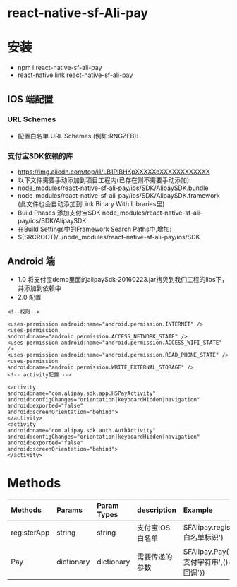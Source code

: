 # react-native-sf-Ali-pay
# 安装
* npm  i react-native-sf-ali-pay
* react-native link react-native-sf-ali-pay
## IOS 端配置
### URL Schemes
* 配置白名单 URL Schemes (例如:RNGZFB):
### 支付宝SDK依赖的库
* https://img.alicdn.com/top/i1/LB1PlBHKpXXXXXoXXXXXXXXXXXX
* 以下文件需要手动添加到项目工程内(已存在则不需要手动添加):
* node_modules/react-native-sf-ali-pay/ios/SDK/AlipaySDK.bundle
* node_modules/react-native-sf-ali-pay/ios/SDK/AlipaySDK.framework (此文件也会自动添加到Link Binary With Libraries里)
* Build Phases 添加支付宝SDK node_modules/react-native-sf-ali-pay/ios/SDK/AlipaySDK
* 在Build Settings中的Framework Search Paths中,增加:
* $(SRCROOT)/../node_modules/react-native-sf-ali-pay/ios/SDK
## Android 端
* 1.0 将支付宝demo里面的alipaySdk-20160223.jar拷贝到我们工程的libs下，并添加到依赖中
* 2.0 配置
```
<!--权限-->

<uses-permission android:name="android.permission.INTERNET" />
<uses-permission android:name="android.permission.ACCESS_NETWORK_STATE" />
<uses-permission android:name="android.permission.ACCESS_WIFI_STATE" />
<uses-permission android:name="android.permission.READ_PHONE_STATE" />
<uses-permission android:name="android.permission.WRITE_EXTERNAL_STORAGE" />
<!-- activity配置 -->

<activity
android:name="com.alipay.sdk.app.H5PayActivity"
android:configChanges="orientation|keyboardHidden|navigation"
android:exported="false"
android:screenOrientation="behind">
</activity>
<activity
android:name="com.alipay.sdk.auth.AuthActivity"
android:configChanges="orientation|keyboardHidden|navigation"
android:exported="false"
android:screenOrientation="behind">
</activity>
```
# Methods
|  Methods  |  Params  |  Param Types  |   description  |  Example  |
|:-----|:-----|:-----|:-----|:-----|
|registerApp|string|string|支付宝IOS白名单|SFAlipay.registerApp('IOS白名单标识')|
|Pay|dictionary|dictionary|需要传递的参数|SFAlipay.Pay('服务端获取支付字符串',()=>{'支付成功回调'})|
